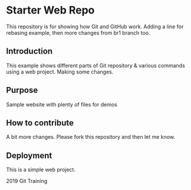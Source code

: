 # Starter Web Repo

This repository is for showing how Git and GitHub work.
Adding a line for rebasing example, 
then more changes from br1 branch too.

## Introduction

This example shows different parts of Git repository & various commands using a web project. Making some changes.

## Purpose

Sample website with plenty of files for demos

## How to contribute

A bit more changes.
Please fork this repository and then let me know.

## Deployment

This is a simple web project.

2019 Git Training